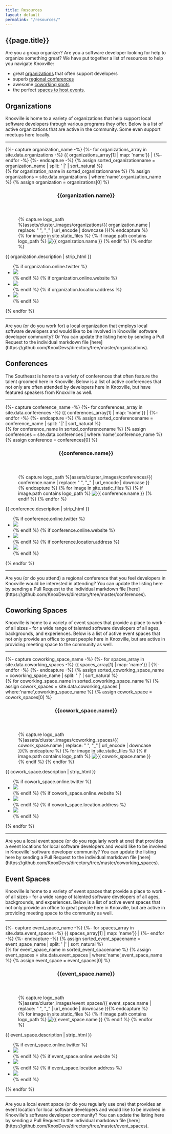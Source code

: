 ```yaml
---
title: Resources
layout: default
permalink: "/resources/"
---
```

## {{page.title}}

Are you a group organizer? Are you a software developer looking for help to organize something great? We have put together a list of resources to help you navigate Knoxville:

- great [organizations](#organizations) that often support developers
- superb [regional conferences](#conferences)
- awesome [coworking spots](#coworking_spaces)
- the perfect [spaces to host events](#event_spaces).

<h2 id="organizations">Organizations</h2>

Knoxville is home to a variety of organizations that help support local software developers through various programs they offer. Below is a list of active organizations that are active in the community. Some even support meetups here locally.

<hr>
<!-- Ensure that organizations are sorted alphabetically, not based on file name in `_data` folder -->
{%- capture organization_name -%}
    {%- for organizations_array in site.data.organizations -%}
       {{ organizations_array[1] | map: 'name'}} |
    {%- endfor -%}
{%- endcapture -%}
{% assign sorted_organizationname = organization_name | split: ' |' | sort_natural %}

<section class="cards">
{% for organization_name in sorted_organizationname %}
{% assign organizations = site.data.organizations | where:'name',organization_name %}
{% assign organization = organizations[0] %}
<article class="card">
    <header class="card__title">
      <h3 id="{{ organization.name | replace: " ", "_" | url_encode | downcase }}">{{organization.name}}</h3>
    </header>
    <figure class="card__image">
    {% capture logo_path %}assets/cluster_images/organizations/{{ organization.name | replace: " ", "_" | url_encode | downcase }}{% endcapture %}
    {% for image in site.static_files %}
        {% if image.path contains logo_path %}
            <img src="{{absolute.url}}{{image.path}}" alt ="{{ organization.name }}"/>
        {% endif %}
    {% endfor %}
    </figure>
    <main class="card__description">
        {{ organization.description | strip_html }}
    </main>  
    <footer class="card__footer">
      <ul>
          {% if organization.online.twitter %}
          <li><a href="https://twitter.com/{{ organization.social.twitter }}" target="_blank"><img src="/assets/icons/icon-twitter.svg" class="icon icon-twitter"></a></li>
          {% endif %}
          {% if organization.online.website %}
          <li><a href="{{ organization.online.website }}" target="_blank"><img src="/assets/icons/icon-link.svg" class="icon icon-website"></a></li>
          {% endif %}
          {% if organization.location.address %}
          <li data-toggle="tooltip" data-placement="bottom" title="{{organization.location.name}}"><a href="https://www.google.com/maps/place/{{ organization.location.address | url_encode }}" target="_blank"><img src="/assets/icons/icon-location.svg" class="icon icon-location"></a></li>
          {% endif %}
      </ul>
  </footer>
</article>
{% endfor %}
</section>

<hr />

<section id="update_the_list_organizations" markdown="1">
Are you (or do you work for) a local organization that employs local software developers and would like to be involved in Knoxville' software developer community? Or You can update the listing here by sending a Pull Request to the individual markdown file [here](https://github.com/KnoxDevs/directory/tree/master/organizations).
</section>

<h2 id="conferences">Conferences</h2>

The Southeast is home to a variety of conferences that often feature the talent groomed here in Knoxville. Below is a list of active conferences that not only are often attended by developers here in Knoxville, but have featured speakers from Knoxville as well.

<hr>
<!-- Ensure that conferences are sorted alphabetically, not based on file name in `_data` folder -->
{%- capture conference_name -%}
    {%- for conferences_array in site.data.conferences -%}
       {{ conferences_array[1] | map: 'name'}} |
    {%- endfor -%}
{%- endcapture -%}
{% assign sorted_conferencename = conference_name | split: ' |' | sort_natural %}

<section class="cards">
{% for conference_name in sorted_conferencename %}
{% assign conferences = site.data.conferences | where:'name',conference_name %}
{% assign conference = conferences[0] %}
<article class="card">
    <header class="card__title">
      <h3 id="{{ conference.name | replace: " ", "_" | url_encode | downcase }}">{{conference.name}}</h3>
    </header>
    <figure class="card__image">
    {% capture logo_path %}assets/cluster_images/conferences/{{ conference.name | replace: " ", "_" | url_encode | downcase }}{% endcapture %}
    {% for image in site.static_files %}
        {% if image.path contains logo_path %}
            <img src="{{absolute.url}}{{image.path}}" alt ="{{ conference.name }}"/>
        {% endif %}
    {% endfor %}
    </figure>
    <main class="card__description">
      {{ conference.description | strip_html }}
    </main>  
    <footer class="card__footer">
        <ul>
          {% if conference.online.twitter %}
          <li><a href="https://twitter.com/{{ conference.online.twitter }}" target="_blank"><img src="/assets/icons/icon-twitter.svg" class="icon icon-twitter"></a></li>
          {% endif %}
          {% if conference.online.website %}
          <li><a href="{{ conference.online.website }}" target="_blank"><img src="/assets/icons/icon-link.svg" class="icon icon-website"></a></li>
          {% endif %}
          {% if conference.location.address %}
          <li data-toggle="tooltip" data-placement="bottom" title="{{conference.location.name}}"><a href="https://www.google.com/maps/place/{{ conference.location.address | url_encode }}" target="_blank"><img src="/assets/icons/icon-location.svg" class="icon icon-location"></a></li>
          {% endif %}
        </ul>
    </footer>
</article>
{% endfor %}
</section>

<hr />

<section id="update_the_list_conferences" markdown="1">
Are you (or do you attend) a regional conference that you feel developers in Knoxville would be interested in attending? You can update the listing here by sending a Pull Request to the individual markdown file [here](https://github.com/KnoxDevs/directory/tree/master/conferences).
</section>

<h2 id="coworking_spaces">Coworking Spaces</h2>

Knoxville is home to a variety of event spaces that provide a place to work - of all sizes - for a wide range of talented software developers of all ages, backgrounds, and experiences. Below is a list of active event spaces that not only provide an office to great people here in Knoxville, but are active in providing meeting space to the community as well.

<hr>
<!-- Ensure that spaces are sorted alphabetically, not based on file name in `_data` folder -->
{%- capture coworking_space_name -%}
    {%- for spaces_array in site.data.coworking_spaces -%}
       {{ spaces_array[1] | map: 'name'}} |
    {%- endfor -%}
{%- endcapture -%}
{% assign sorted_coworking_space_name = coworking_space_name | split: ' |' | sort_natural %}

<section class="cards">
{% for coworking_space_name in sorted_coworking_space_name %}
{% assign cowork_spaces = site.data.coworking_spaces | where:'name',coworking_space_name %}
{% assign cowork_space = cowork_spaces[0] %}
<article class="card">
    <header class="card__title">
      <h3 id="{{ cowork_space.name | replace: " ", "_" | url_encode | downcase }}">{{cowork_space.name}}</h3>
    </header>
    <figure class="card__image">
    {% capture logo_path %}assets/cluster_images/coworking_spaces/{{ cowork_space.name | replace: " ", "_" | url_encode | downcase }}{% endcapture %}
    {% for image in site.static_files %}
        {% if image.path contains logo_path %}
            <img src="{{absolute.url}}{{image.path}}" alt ="{{ cowork_space.name }}"/>
        {% endif %}
    {% endfor %}
    </figure>
    <main class="card__description">
        {{ cowork_space.description | strip_html }}
    </main>  
  <footer class="card__footer">
      <ul>
          {% if cowork_space.online.twitter %}
          <li><a href="https://twitter.com/{{ cowork_space.online.twitter }}" target="_blank"><img src="/assets/icons/icon-twitter.svg" class="icon icon-twitter"></a></li>
          {% endif %}
          {% if cowork_space.online.website %}
          <li><a href="{{ cowork_space.online.website }}" target="_blank"><img src="/assets/icons/icon-link.svg" class="icon icon-website"></a></li>
          {% endif %}
          {% if cowork_space.location.address %}
          <li data-toggle="tooltip" data-placement="bottom" title="{{cowork_space.location.name}}"><a href="https://www.google.com/maps/place/{{ cowork_space.location.address | url_encode }}" target="_blank"><img src="/assets/icons/icon-location.svg" class="icon icon-location"></a></li>
          {% endif %}
      </ul>
  </footer>
</article>
{% endfor %}
</section>

<hr />

<section id="update_the_list_event" markdown="1">
Are you a local event space (or do you regularly work at one) that provides a event locations for local software developers and would like to be involved in Knoxville' software developer community? You can update the listing here by sending a Pull Request to the individual markdown file [here](https://github.com/KnoxDevs/directory/tree/master/coworking_spaces).

</section>

<h2 id="event_spaces">Event Spaces</h2>

Knoxville is home to a variety of event spaces that provide a place to work - of all sizes - for a wide range of talented software developers of all ages, backgrounds, and experiences. Below is a list of active event spaces that not only provide an office to great people here in Knoxville, but are active in providing meeting space to the community as well.

<hr>
<!-- Ensure that spaces are sorted alphabetically, not based on file name in `_data` folder -->
{%- capture event_space_name -%}
    {%- for spaces_array in site.data.event_spaces -%}
       {{ spaces_array[1] | map: 'name'}} |
    {%- endfor -%}
{%- endcapture -%}
{% assign sorted_event_spacename = event_space_name | split: ' |' | sort_natural %}

<section class="cards">
{% for event_space_name in sorted_event_spacename %}
{% assign event_spaces = site.data.event_spaces | where:'name',event_space_name %}
{% assign event_space = event_spaces[0] %}
<article class="card">
    <header class="card__title">
      <h3 id="{{ event_space.name | replace: " ", "_" | url_encode | downcase }}">{{event_space.name}}</h3>
    </header>
    <figure class="card__image">
    {% capture logo_path %}assets/cluster_images/event_spaces/{{ event_space.name | replace: " ", "_" | url_encode | downcase }}{% endcapture %}
    {% for image in site.static_files %}
        {% if image.path contains logo_path %}
            <img src="{{absolute.url}}{{image.path}}" alt ="{{ event_space.name }}"/>
        {% endif %}
    {% endfor %}
    </figure>
    <main class="card__description">
        {{ event_space.description | strip_html }}
    </main>  
  <footer class="card__footer">
      <ul>
          {% if event_space.online.twitter %}
          <li><a href="https://twitter.com/{{ event_space.online.twitter }}" target="_blank"><img src="/assets/icons/icon-twitter.svg" class="icon icon-twitter"></a></li>
          {% endif %}
          {% if event_space.online.website %}
          <li><a href="http://{{ event_space.online.website }}" target="_blank"><img src="/assets/icons/icon-link.svg" class="icon icon-website"></a></li>
          {% endif %}
          {% if event_space.location.address %}
          <li data-toggle="tooltip" data-placement="bottom" title="{{event_space.location.name}}"><a href="https://www.google.com/maps/place/{{ event_space.location.address | url_encode }}" target="_blank"><img src="/assets/icons/icon-location.svg" class="icon icon-location"></a></li>
          {% endif %}
      </ul>
  </footer>
</article>
{% endfor %}
</section>

<hr />

<section id="update_the_list_event" markdown="1">
Are you a local event space (or do you regularly use one) that provides an event location for local software developers and would like to be involved in Knoxville's software developer community? You can update the listing here by sending a Pull Request to the individual markdown file [here](https://github.com/KnoxDevs/directory/tree/master/event_spaces).

</section>